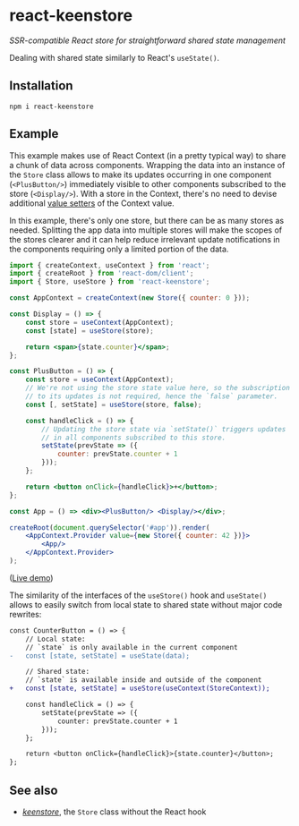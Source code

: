 # react-keenstore

*SSR-compatible React store for straightforward shared state management*

Dealing with shared state similarly to React's `useState()`.

## Installation

```
npm i react-keenstore
```

## Example

This example makes use of React Context (in a pretty typical way) to share a chunk of data across components. Wrapping the data into an instance of the `Store` class allows to make its updates occurring in one component (`<PlusButton/>`) immediately visible to other components subscribed to the store (`<Display/>`). With a store in the Context, there's no need to devise additional [value setters](https://react.dev/reference/react/useContext#updating-an-object-via-context) of the Context value.

In this example, there's only one store, but there can be as many stores as needed. Splitting the app data into multiple stores will make the scopes of the stores clearer and it can help reduce irrelevant update notifications in the components requiring only a limited portion of the data.

```jsx
import { createContext, useContext } from 'react';
import { createRoot } from 'react-dom/client';
import { Store, useStore } from 'react-keenstore';

const AppContext = createContext(new Store({ counter: 0 }));

const Display = () => {
    const store = useContext(AppContext);
    const [state] = useStore(store);

    return <span>{state.counter}</span>;
};

const PlusButton = () => {
    const store = useContext(AppContext);
    // We're not using the store state value here, so the subscription
    // to its updates is not required, hence the `false` parameter.
    const [, setState] = useStore(store, false);

    const handleClick = () => {
        // Updating the store state via `setState()` triggers updates
        // in all components subscribed to this store.
        setState(prevState => ({
            counter: prevState.counter + 1
        }));
    };

    return <button onClick={handleClick}>+</button>;
};

const App = () => <div><PlusButton/> <Display/></div>;

createRoot(document.querySelector('#app')).render(
    <AppContext.Provider value={new Store({ counter: 42 })}>
        <App/>
    </AppContext.Provider>
);
```

([Live demo](https://codesandbox.io/s/react-keenstore-demo-npu6rb))

The similarity of the interfaces of the `useStore()` hook and `useState()` allows to easily switch from local state to shared state without major code rewrites:

```diff
const CounterButton = () => {
    // Local state:
    // `state` is only available in the current component
-   const [state, setState] = useState(data);

    // Shared state:
    // `state` is available inside and outside of the component
+   const [state, setState] = useStore(useContext(StoreContext));

    const handleClick = () => {
        setState(prevState => ({
            counter: prevState.counter + 1
        }));
    };

    return <button onClick={handleClick}>{state.counter}</button>;
};
```

## See also

- [*keenstore*](https://github.com/axtk/keenstore), the `Store` class without the React hook
